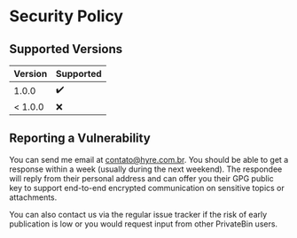 # Security Policy

## Supported Versions

| Version | Supported          |
| ------- | ------------------ |
| 1.0.0   | :heavy_check_mark: |
| < 1.0.0 | :x:                |

## Reporting a Vulnerability

You can send me email at contato@hyre.com.br. You should be able to get
a response within a week (usually during the next weekend). The respondee will
reply from their personal address and can offer you their GPG public key to
support end-to-end encrypted communication on sensitive topics or attachments.

You can also contact us via the regular issue tracker if the risk of early
publication is low or you would request input from other PrivateBin users.
